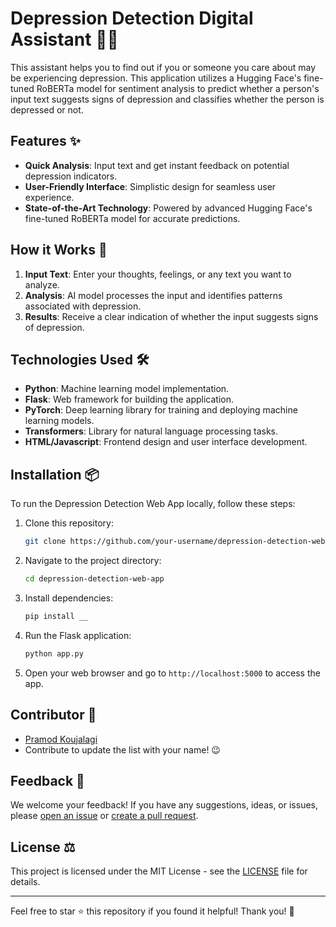 # Depression Detection Digital Assistant  👩‍⚕️
This assistant helps you to find out if you or someone you care about may be experiencing depression. This application utilizes a Hugging Face's fine-tuned RoBERTa model for sentiment analysis to predict whether a person's input text suggests signs of depression and classifies whether the person is depressed or not.

## Features ✨

- **Quick Analysis**: Input text and get instant feedback on potential depression indicators.
- **User-Friendly Interface**: Simplistic design for seamless user experience.
- **State-of-the-Art Technology**: Powered by advanced Hugging Face's fine-tuned RoBERTa model for accurate predictions.

## How it Works 🧠

1. **Input Text**: Enter your thoughts, feelings, or any text you want to analyze.
2. **Analysis**: AI model processes the input and identifies patterns associated with depression.
3. **Results**: Receive a clear indication of whether the input suggests signs of depression.

<!--## Try it Out! 🚀

[Click here to access the Depression Detection Web App](https://your-app-url.com) and start exploring the power of AI in mental health assessment!
-->
## Technologies Used 🛠️

- **Python**: Machine learning model implementation.
- **Flask**: Web framework for building the application.
- **PyTorch**: Deep learning library for training and deploying machine learning models.
- **Transformers**: Library for natural language processing tasks.
- **HTML/Javascript**: Frontend design and user interface development.

## Installation 📦

To run the Depression Detection Web App locally, follow these steps:

1. Clone this repository:

    ```bash
    git clone https://github.com/your-username/depression-detection-web-app.git
    ```

2. Navigate to the project directory:

    ```bash
    cd depression-detection-web-app
    ```

3. Install dependencies:

    ```bash
    pip install __
    ```

4. Run the Flask application:

    ```bash
    python app.py
    ```

5. Open your web browser and go to `http://localhost:5000` to access the app.

## Contributor 🤝

- [Pramod Koujalagi](https://github.com/pramodkoujalagi)
- Contribute to update the list with your name! 😉

## Feedback 💬

We welcome your feedback! If you have any suggestions, ideas, or issues, please [open an issue](https://github.com/your-username/depression-detection-web-app/issues) or [create a pull request](https://github.com/your-username/depression-detection-web-app/pulls).

## License ⚖️

This project is licensed under the MIT License - see the [LICENSE](LICENSE) file for details.

---

Feel free to star ⭐️ this repository if you found it helpful! Thank you! 🌟
